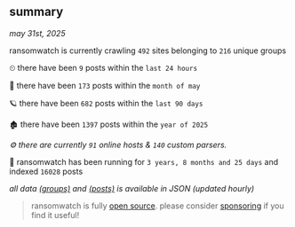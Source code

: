 
## summary
_may 31st, 2025_

ransomwatch is currently crawling `492` sites belonging to `216` unique groups

⏲ there have been `9` posts within the `last 24 hours`

🦈 there have been `173` posts within the `month of may`

🪐 there have been `682` posts within the `last 90 days`

🏚 there have been `1397` posts within the `year of 2025`

_⚙️ there are currently `91` online hosts & `140` custom parsers._

🦕 ransomwatch has been running for `3 years, 8 months and 25 days` and indexed `16028` posts

_all data  [(groups)](http://ransomwhat.telemetry.ltd/groups) and [(posts)](http://ransomwhat.telemetry.ltd/posts) is available in JSON (updated hourly)_

> ransomwatch is fully [open source](https://github.com/joshhighet/ransomwatch#ransomwatch--). please consider [sponsoring](https://github.com/sponsors/joshhighet) if you find it useful!
